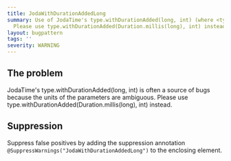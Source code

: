 ```yaml
---
title: JodaWithDurationAddedLong
summary: Use of JodaTime's type.withDurationAdded(long, int) (where <type> = {Duration,Instant,DateTime}).
  Please use type.withDurationAdded(Duration.millis(long), int) instead.
layout: bugpattern
tags: ''
severity: WARNING
---
```


<!--
*** AUTO-GENERATED, DO NOT MODIFY ***
To make changes, edit the @BugPattern annotation or the explanation in docs/bugpattern.
-->


## The problem
JodaTime's type.withDurationAdded(long, int) is often a source of bugs because the units of the parameters are ambiguous. Please use type.withDurationAdded(Duration.millis(long), int) instead.

## Suppression
Suppress false positives by adding the suppression annotation `@SuppressWarnings("JodaWithDurationAddedLong")` to the enclosing element.
